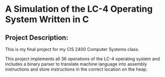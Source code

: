 # A Simulation of the LC-4 Operating System Written in C
## Project Description:
This is my final project for my CIS 2400 Computer Systems class.

This project implements all 36 operations of the LC-4 operating system and includes a binary parser to translate machine language into assembly instructions and store instructions in the correct location on the heap.
